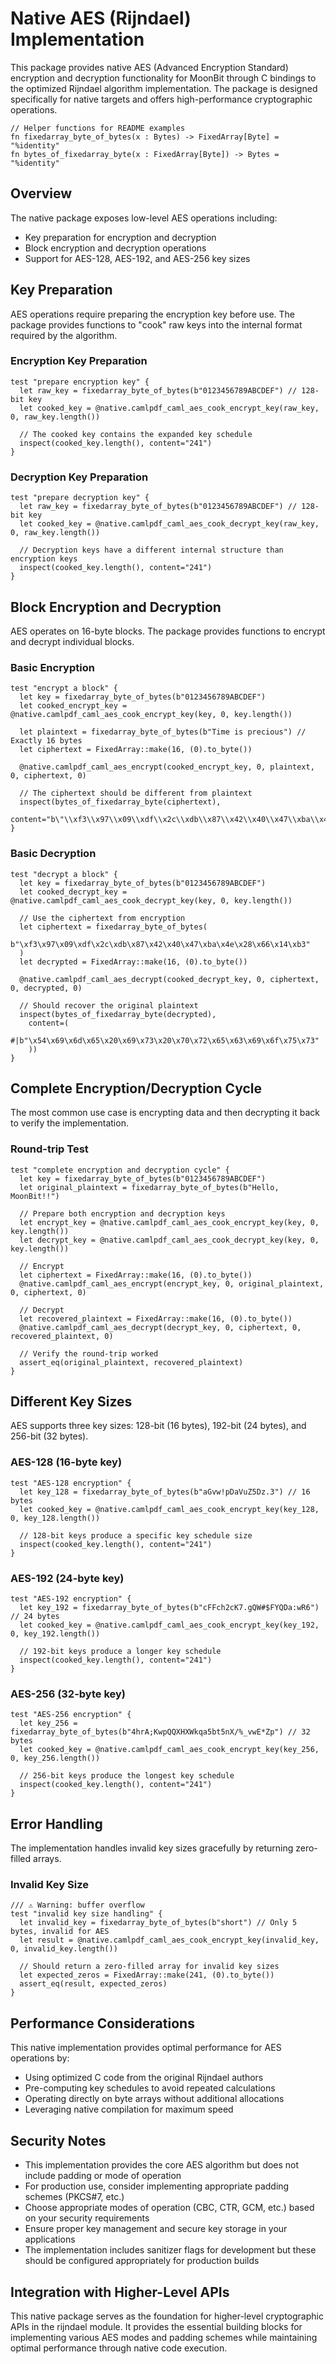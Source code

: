 # Native AES (Rijndael) Implementation

This package provides native AES (Advanced Encryption Standard) encryption and decryption functionality for MoonBit through C bindings to the optimized Rijndael algorithm implementation. The package is designed specifically for native targets and offers high-performance cryptographic operations.

```moonbit
// Helper functions for README examples
fn fixedarray_byte_of_bytes(x : Bytes) -> FixedArray[Byte] = "%identity"
fn bytes_of_fixedarray_byte(x : FixedArray[Byte]) -> Bytes = "%identity"
```

## Overview

The native package exposes low-level AES operations including:
- Key preparation for encryption and decryption
- Block encryption and decryption operations
- Support for AES-128, AES-192, and AES-256 key sizes

## Key Preparation

AES operations require preparing the encryption key before use. The package provides functions to "cook" raw keys into the internal format required by the algorithm.

### Encryption Key Preparation

```moonbit
test "prepare encryption key" {
  let raw_key = fixedarray_byte_of_bytes(b"0123456789ABCDEF") // 128-bit key
  let cooked_key = @native.camlpdf_caml_aes_cook_encrypt_key(raw_key, 0, raw_key.length())
  
  // The cooked key contains the expanded key schedule
  inspect(cooked_key.length(), content="241")
}
```

### Decryption Key Preparation

```moonbit
test "prepare decryption key" {
  let raw_key = fixedarray_byte_of_bytes(b"0123456789ABCDEF") // 128-bit key
  let cooked_key = @native.camlpdf_caml_aes_cook_decrypt_key(raw_key, 0, raw_key.length())
  
  // Decryption keys have a different internal structure than encryption keys
  inspect(cooked_key.length(), content="241")
}
```

## Block Encryption and Decryption

AES operates on 16-byte blocks. The package provides functions to encrypt and decrypt individual blocks.

### Basic Encryption

```moonbit
test "encrypt a block" {
  let key = fixedarray_byte_of_bytes(b"0123456789ABCDEF")
  let cooked_encrypt_key = @native.camlpdf_caml_aes_cook_encrypt_key(key, 0, key.length())
  
  let plaintext = fixedarray_byte_of_bytes(b"Time is precious") // Exactly 16 bytes
  let ciphertext = FixedArray::make(16, (0).to_byte())
  
  @native.camlpdf_caml_aes_encrypt(cooked_encrypt_key, 0, plaintext, 0, ciphertext, 0)
  
  // The ciphertext should be different from plaintext
  inspect(bytes_of_fixedarray_byte(ciphertext), 
    content="b\"\\xf3\\x97\\x09\\xdf\\x2c\\xdb\\x87\\x42\\x40\\x47\\xba\\x4e\\x28\\x66\\x14\\xb3\"")
}
```

### Basic Decryption

```moonbit
test "decrypt a block" {
  let key = fixedarray_byte_of_bytes(b"0123456789ABCDEF")
  let cooked_decrypt_key = @native.camlpdf_caml_aes_cook_decrypt_key(key, 0, key.length())
  
  // Use the ciphertext from encryption
  let ciphertext = fixedarray_byte_of_bytes(
    b"\xf3\x97\x09\xdf\x2c\xdb\x87\x42\x40\x47\xba\x4e\x28\x66\x14\xb3"
  )
  let decrypted = FixedArray::make(16, (0).to_byte())
  
  @native.camlpdf_caml_aes_decrypt(cooked_decrypt_key, 0, ciphertext, 0, decrypted, 0)
  
  // Should recover the original plaintext
  inspect(bytes_of_fixedarray_byte(decrypted), 
    content=(
      #|b"\x54\x69\x6d\x65\x20\x69\x73\x20\x70\x72\x65\x63\x69\x6f\x75\x73"
    ))
}
```

## Complete Encryption/Decryption Cycle

The most common use case is encrypting data and then decrypting it back to verify the implementation.

### Round-trip Test

```moonbit
test "complete encryption and decryption cycle" {
  let key = fixedarray_byte_of_bytes(b"0123456789ABCDEF")
  let original_plaintext = fixedarray_byte_of_bytes(b"Hello, MoonBit!!")
  
  // Prepare both encryption and decryption keys
  let encrypt_key = @native.camlpdf_caml_aes_cook_encrypt_key(key, 0, key.length())
  let decrypt_key = @native.camlpdf_caml_aes_cook_decrypt_key(key, 0, key.length())
  
  // Encrypt
  let ciphertext = FixedArray::make(16, (0).to_byte())
  @native.camlpdf_caml_aes_encrypt(encrypt_key, 0, original_plaintext, 0, ciphertext, 0)
  
  // Decrypt
  let recovered_plaintext = FixedArray::make(16, (0).to_byte())
  @native.camlpdf_caml_aes_decrypt(decrypt_key, 0, ciphertext, 0, recovered_plaintext, 0)
  
  // Verify the round-trip worked
  assert_eq(original_plaintext, recovered_plaintext)
}
```

## Different Key Sizes

AES supports three key sizes: 128-bit (16 bytes), 192-bit (24 bytes), and 256-bit (32 bytes).

### AES-128 (16-byte key)

```moonbit
test "AES-128 encryption" {
  let key_128 = fixedarray_byte_of_bytes(b"aGvw!pDaVuZ5Dz.3") // 16 bytes
  let cooked_key = @native.camlpdf_caml_aes_cook_encrypt_key(key_128, 0, key_128.length())
  
  // 128-bit keys produce a specific key schedule size
  inspect(cooked_key.length(), content="241")
}
```

### AES-192 (24-byte key)

```moonbit
test "AES-192 encryption" {
  let key_192 = fixedarray_byte_of_bytes(b"cFFch2cK7.gQW#$FYQDa:wR6") // 24 bytes
  let cooked_key = @native.camlpdf_caml_aes_cook_encrypt_key(key_192, 0, key_192.length())
  
  // 192-bit keys produce a longer key schedule
  inspect(cooked_key.length(), content="241")
}
```

### AES-256 (32-byte key)

```moonbit
test "AES-256 encryption" {
  let key_256 = fixedarray_byte_of_bytes(b"4hrA;KwpQQXHXWkqa5bt5nX/%_vwE*Zp") // 32 bytes
  let cooked_key = @native.camlpdf_caml_aes_cook_encrypt_key(key_256, 0, key_256.length())
  
  // 256-bit keys produce the longest key schedule
  inspect(cooked_key.length(), content="241")
}
```

## Error Handling

The implementation handles invalid key sizes gracefully by returning zero-filled arrays.

### Invalid Key Size

```moonbit skip
/// ⚠️ Warning: buffer overflow
test "invalid key size handling" {
  let invalid_key = fixedarray_byte_of_bytes(b"short") // Only 5 bytes, invalid for AES
  let result = @native.camlpdf_caml_aes_cook_encrypt_key(invalid_key, 0, invalid_key.length())
  
  // Should return a zero-filled array for invalid key sizes
  let expected_zeros = FixedArray::make(241, (0).to_byte())
  assert_eq(result, expected_zeros)
}
```

## Performance Considerations

This native implementation provides optimal performance for AES operations by:

- Using optimized C code from the original Rijndael authors
- Pre-computing key schedules to avoid repeated calculations
- Operating directly on byte arrays without additional allocations
- Leveraging native compilation for maximum speed

## Security Notes

- This implementation provides the core AES algorithm but does not include padding or mode of operation
- For production use, consider implementing appropriate padding schemes (PKCS#7, etc.)
- Choose appropriate modes of operation (CBC, CTR, GCM, etc.) based on your security requirements
- Ensure proper key management and secure key storage in your applications
- The implementation includes sanitizer flags for development but these should be configured appropriately for production builds

## Integration with Higher-Level APIs

This native package serves as the foundation for higher-level cryptographic APIs in the rijndael module. It provides the essential building blocks for implementing various AES modes and padding schemes while maintaining optimal performance through native code execution.